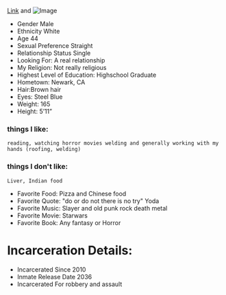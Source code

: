 

[Link](url) and ![Image](src)



  - Gender Male
  - Ethnicity White
  - Age 44
  - Sexual Preference Straight
  - Relationship Status Single
  - Looking For: A real relationship
  - My Religion: Not really religious
  - Highest Level of Education: Highschool Graduate
  - Hometown: Newark, CA 
  - Hair:Brown hair
  - Eyes: Steel Blue
  - Weight: 165
  - Height:  5’11”
  
  ### things I like:
    reading, watching horror movies welding and generally working with my hands (roofing, welding)
  ### things I don't like:
    Liver, Indian food
  
  - Favorite Food: Pizza and Chinese food 
  - Favorite Quote: "do or do not there is no try" Yoda 
  - Favorite Music: Slayer and old punk rock death metal
  - Favorite Movie: Starwars 
  - Favorite Book: Any fantasy or Horror 
  
  
  # Incarceration Details:

  - Incarcerated Since 2010
  - Inmate Release Date 2036
  - Incarcerated For robbery and assault

